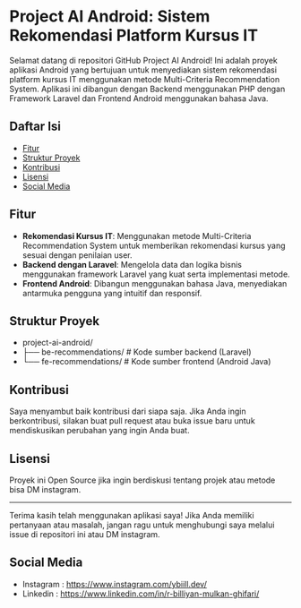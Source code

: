 # Project AI Android: Sistem Rekomendasi Platform Kursus IT

Selamat datang di repositori GitHub Project AI Android! Ini adalah proyek aplikasi Android yang bertujuan untuk menyediakan sistem rekomendasi platform kursus IT menggunakan metode Multi-Criteria Recommendation System. Aplikasi ini dibangun dengan Backend menggunakan PHP dengan Framework Laravel dan Frontend Android menggunakan bahasa Java.

## Daftar Isi

- [Fitur](#fitur)
- [Struktur Proyek](#struktur-proyek)
- [Kontribusi](#kontribusi)
- [Lisensi](#lisensi)
- [Social Media](#social-media)

## Fitur

- **Rekomendasi Kursus IT**: Menggunakan metode Multi-Criteria Recommendation System untuk memberikan rekomendasi kursus yang sesuai dengan penilaian user.
- **Backend dengan Laravel**: Mengelola data dan logika bisnis menggunakan framework Laravel yang kuat serta implementasi metode.
- **Frontend Android**: Dibangun menggunakan bahasa Java, menyediakan antarmuka pengguna yang intuitif dan responsif.


## Struktur Proyek

- project-ai-android/
- ├── be-recommendations/ # Kode sumber backend (Laravel)
- └── fe-recommendations/ # Kode sumber frontend (Android Java)

## Kontribusi

Saya menyambut baik kontribusi dari siapa saja. Jika Anda ingin berkontribusi, silakan buat pull request atau buka issue baru untuk mendiskusikan perubahan yang ingin Anda buat.

## Lisensi

Proyek ini Open Source jika ingin berdiskusi tentang projek atau metode bisa DM instagram.

---

Terima kasih telah menggunakan aplikasi saya! Jika Anda memiliki pertanyaan atau masalah, jangan ragu untuk menghubungi saya melalui issue di repositori ini atau DM instagram.

## Social Media

- Instagram : https://www.instagram.com/ybiill.dev/
- Linkedin : https://www.linkedin.com/in/r-billiyan-mulkan-ghifari/

